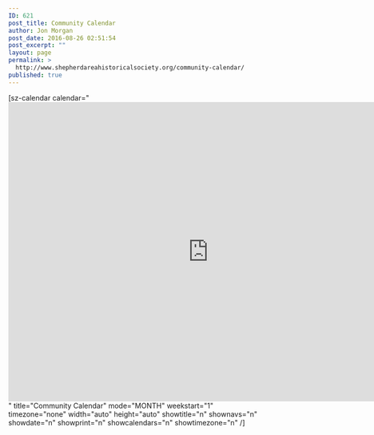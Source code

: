 ```yaml
---
ID: 621
post_title: Community Calendar
author: Jon Morgan
post_date: 2016-08-26 02:51:54
post_excerpt: ""
layout: page
permalink: >
  http://www.shepherdareahistoricalsociety.org/community-calendar/
published: true
---
```

[sz-calendar calendar="<iframe style="border: 0;" src="https://calendar.google.com/calendar/embed?src=gdktk39o9cmrngh63jonuorclg%40group.calendar.google.com&amp;ctz=America/New_York" width="800" height="600" frameborder="0" scrolling="no"></iframe>" title="Community Calendar" mode="MONTH" weekstart="1" timezone="none" width="auto" height="auto" showtitle="n" shownavs="n" showdate="n" showprint="n" showcalendars="n" showtimezone="n" /]
